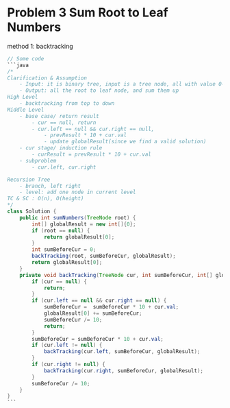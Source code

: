 # Problem 3 Sum Root to Leaf Numbers

method 1: backtracking

````java
// Some code
```java
/*
Clarification & Assumption
    - Input: it is binary tree, input is a tree node, all with value 0-9
    - Output: all the root to leaf node, and sum them up
High Level
    - backtracking from top to down
Middle Level
    - base case/ return result
        - cur == null, return
        - cur.left == null && cur.right == null, 
            - prevResult * 10 + cur.val
            - update globalResult(since we find a valid solution)
    - cur stage/ induction rule
        - curResult = prevResult * 10 + cur.val
    - subproblem
        - cur.left, cur.right

Recursion Tree
    - branch, left right
    - level: add one node in current level
TC & SC : O(n), O(height)
*/
class Solution {
    public int sumNumbers(TreeNode root) {
        int[] globalResult = new int[]{0};
        if (root == null) {
            return globalResult[0];
        }
        int sumBeforeCur = 0;
        backTracking(root, sumBeforeCur, globalResult);
        return globalResult[0];
    }
    private void backTracking(TreeNode cur, int sumBeforeCur, int[] globalResult) {
        if (cur == null) {
            return;
        }
        if (cur.left == null && cur.right == null) {
            sumBeforeCur =  sumBeforeCur * 10 + cur.val;
            globalResult[0] += sumBeforeCur;
            sumBeforeCur /= 10;
            return;
        }
        sumBeforeCur = sumBeforeCur * 10 + cur.val;
        if (cur.left != null) {
            backTracking(cur.left, sumBeforeCur, globalResult);
        }
        if (cur.right != null) {
            backTracking(cur.right, sumBeforeCur, globalResult);
        }
        sumBeforeCur /= 10;
    }
}
```
````
